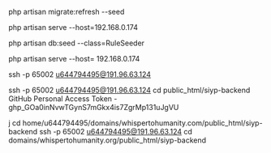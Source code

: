 php artisan migrate:refresh --seed

 php artisan serve --host=192.168.0.174

php artisan db:seed --class=RuleSeeder

 php artisan serve --host= 192.168.0.174

ssh -p 65002 u644794495@191.96.63.124

 ssh -p 65002 u644794495@191.96.63.124
cd public_html/siyp-backend
GitHub Personal Access Token - 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

j
 cd home/u644794495/domains/whispertohumanity.com/public_html/siyp-backend
ssh -p 65002 u644794495@191.96.63.124
cd domains/whispertohumanity.org/public_html/siyp-backend